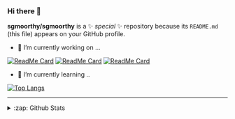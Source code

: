 ### Hi there 👋


**sgmoorthy/sgmoorthy** is a ✨ _special_ ✨ repository because its `README.md` (this file) appears on your GitHub profile.


- 🔭 I’m currently working on ...

[![ReadMe Card](https://github-readme-stats.vercel.app/api/pin/?username=sgmoorthy&repo=DeepRaaga&show_owner=true&theme=radical)](https://github.com/sgmoorthy/DeepRaaga)
[![ReadMe Card](https://github-readme-stats.vercel.app/api/pin/?username=sgmoorthy&repo=PFSGE&show_owner=true&theme=radical)](https://github.com/sgmoorthy/PFSGE)
[![ReadMe Card](https://github-readme-stats.vercel.app/api/pin/?username=sgmoorthy&repo=Deepword-rnn-tensorflow&show_owner=true&theme=radical)](https://github.com/sgmoorthy/Deepword-rnn-tensorflow)

- 🌱 I’m currently learning  ..




[![Top Langs](https://github-readme-stats.vercel.app/api/top-langs/?username=sgmoorthy&langs_count=10&theme=radical)](https://github.com/sgmoorthy)




---

<details>
   <summary>:zap: Github Stats</summary>
  
![sgmoorthy's github stats](https://github-readme-stats.vercel.app/api?username=sgmoorthy&show_icons=true&theme=radical)

</details>


  
